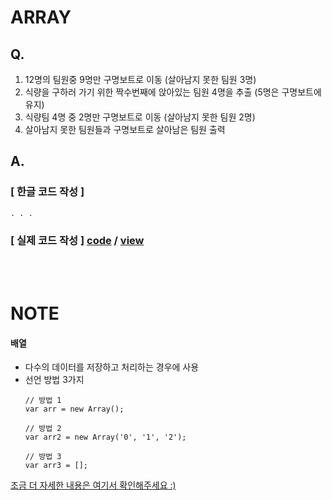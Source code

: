# ARRAY
## Q.
1. 12명의 팀원중 9명만 구명보트로 이동 (살아남지 못한 팀원 3명)
2. 식량을 구하러 가기 위한 짝수번째에 앉아있는 팀원 4명을 추출 (5명은 구명보트에 유지)
3. 식량팀 4명 중 2명만 구명보트로 이동 (살아남지 못한 팀원 2명)
4. 살아남지 못한 팀원들과 구명보트로 살아남은 팀원 출력


## A.
### [ 한글 코드 작성 ]
```
. . .
```

### [ 실제 코드 작성 ] [code](https://github.com/kwoneunju/js-study-200120/blob/master/array/array2.js) / [view](https://kwoneunju.github.io/js-study-200120/array/array.html)


<br>
<br>

# NOTE
#### 배열
* 다수의 데이터를 저장하고 처리하는 경우에 사용
* 선언 방법 3가지<br>
  ```
  // 방법 1
  var arr = new Array();

  // 방법 2
  var arr2 = new Array('0', '1', '2');

  // 방법 3
  var arr3 = [];
  ```

[조금 더 자세한 내용은 여기서 확인해주세요 :)](https://kwoneunju.github.io/js-study-200120/array/Array_note.html)
